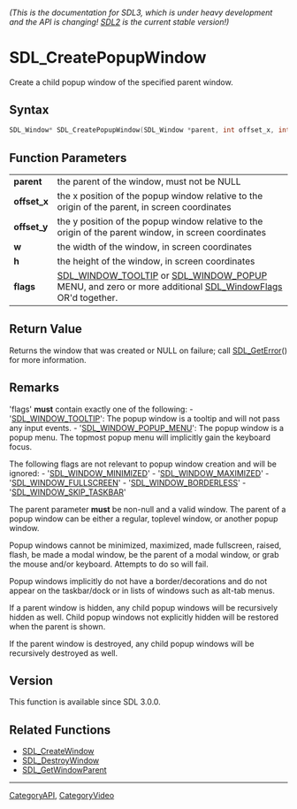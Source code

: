 ###### (This is the documentation for SDL3, which is under heavy development and the API is changing! [SDL2](https://wiki.libsdl.org/SDL2/) is the current stable version!)
# SDL_CreatePopupWindow

Create a child popup window of the specified parent window.

## Syntax

```c
SDL_Window* SDL_CreatePopupWindow(SDL_Window *parent, int offset_x, int offset_y, int w, int h, Uint32 flags);

```

## Function Parameters

|                  |                                                                                                                                                                      |
| ---------------- | -------------------------------------------------------------------------------------------------------------------------------------------------------------------- |
| **parent**       | the parent of the window, must not be NULL                                                                                                                           |
| **offset_x**     | the x position of the popup window relative to the origin of the parent, in screen coordinates                                                                       |
| **offset_y**     | the y position of the popup window relative to the origin of the parent window, in screen coordinates                                                                |
| **w**            | the width of the window, in screen coordinates                                                                                                                       |
| **h**            | the height of the window, in screen coordinates                                                                                                                      |
| **flags**        | [SDL_WINDOW_TOOLTIP](SDL_WINDOW_TOOLTIP) or [SDL_WINDOW_POPUP](SDL_WINDOW_POPUP) MENU, and zero or more additional [SDL_WindowFlags](SDL_WindowFlags) OR'd together. |

## Return Value

Returns the window that was created or NULL on failure; call
[SDL_GetError](SDL_GetError)() for more information.

## Remarks

'flags' **must** contain exactly one of the following: -
'[SDL_WINDOW_TOOLTIP](SDL_WINDOW_TOOLTIP)': The popup window is a tooltip
and will not pass any input events. -
'[SDL_WINDOW_POPUP_MENU](SDL_WINDOW_POPUP_MENU)': The popup window is a
popup menu. The topmost popup menu will implicitly gain the keyboard focus.

The following flags are not relevant to popup window creation and will be
ignored: - '[SDL_WINDOW_MINIMIZED](SDL_WINDOW_MINIMIZED)' -
'[SDL_WINDOW_MAXIMIZED](SDL_WINDOW_MAXIMIZED)' -
'[SDL_WINDOW_FULLSCREEN](SDL_WINDOW_FULLSCREEN)' -
'[SDL_WINDOW_BORDERLESS](SDL_WINDOW_BORDERLESS)' -
'[SDL_WINDOW_SKIP_TASKBAR](SDL_WINDOW_SKIP_TASKBAR)'

The parent parameter **must** be non-null and a valid window. The parent of
a popup window can be either a regular, toplevel window, or another popup
window.

Popup windows cannot be minimized, maximized, made fullscreen, raised,
flash, be made a modal window, be the parent of a modal window, or grab the
mouse and/or keyboard. Attempts to do so will fail.

Popup windows implicitly do not have a border/decorations and do not appear
on the taskbar/dock or in lists of windows such as alt-tab menus.

If a parent window is hidden, any child popup windows will be recursively
hidden as well. Child popup windows not explicitly hidden will be restored
when the parent is shown.

If the parent window is destroyed, any child popup windows will be
recursively destroyed as well.

## Version

This function is available since SDL 3.0.0.

## Related Functions

* [SDL_CreateWindow](SDL_CreateWindow)
* [SDL_DestroyWindow](SDL_DestroyWindow)
* [SDL_GetWindowParent](SDL_GetWindowParent)

----
[CategoryAPI](CategoryAPI), [CategoryVideo](CategoryVideo)


